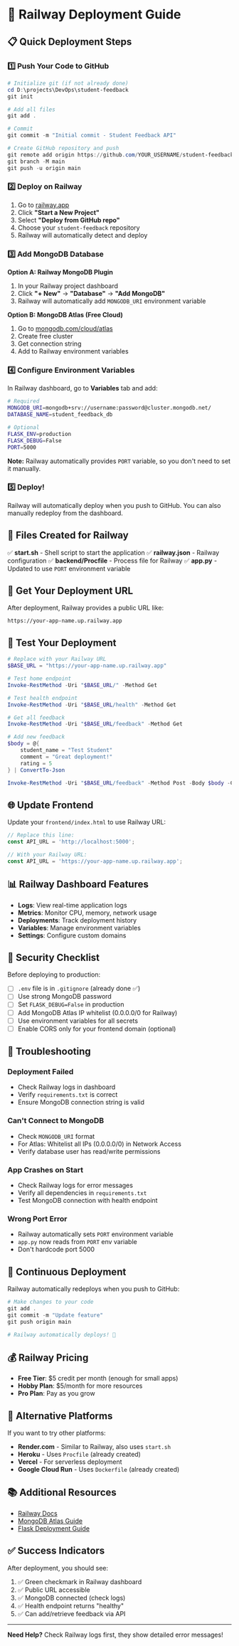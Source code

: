 # 🚂 Railway Deployment Guide

## 📋 Quick Deployment Steps

### 1️⃣ Push Your Code to GitHub

```powershell
# Initialize git (if not already done)
cd D:\projects\DevOps\student-feedback
git init

# Add all files
git add .

# Commit
git commit -m "Initial commit - Student Feedback API"

# Create GitHub repository and push
git remote add origin https://github.com/YOUR_USERNAME/student-feedback.git
git branch -M main
git push -u origin main
```

### 2️⃣ Deploy on Railway

1. Go to [railway.app](https://railway.app)
2. Click **"Start a New Project"**
3. Select **"Deploy from GitHub repo"**
4. Choose your `student-feedback` repository
5. Railway will automatically detect and deploy

### 3️⃣ Add MongoDB Database

**Option A: Railway MongoDB Plugin**
1. In your Railway project dashboard
2. Click **"+ New"** → **"Database"** → **"Add MongoDB"**
3. Railway will automatically add `MONGODB_URI` environment variable

**Option B: MongoDB Atlas (Free Cloud)**
1. Go to [mongodb.com/cloud/atlas](https://www.mongodb.com/cloud/atlas)
2. Create free cluster
3. Get connection string
4. Add to Railway environment variables

### 4️⃣ Configure Environment Variables

In Railway dashboard, go to **Variables** tab and add:

```bash
# Required
MONGODB_URI=mongodb+srv://username:password@cluster.mongodb.net/
DATABASE_NAME=student_feedback_db

# Optional
FLASK_ENV=production
FLASK_DEBUG=False
PORT=5000
```

**Note:** Railway automatically provides `PORT` variable, so you don't need to set it manually.

### 5️⃣ Deploy!

Railway will automatically deploy when you push to GitHub. You can also manually redeploy from the dashboard.

## 📁 Files Created for Railway

✅ **start.sh** - Shell script to start the application
✅ **railway.json** - Railway configuration
✅ **backend/Procfile** - Process file for Railway
✅ **app.py** - Updated to use `PORT` environment variable

## 🔗 Get Your Deployment URL

After deployment, Railway provides a public URL like:
```
https://your-app-name.up.railway.app
```

## 🧪 Test Your Deployment

```powershell
# Replace with your Railway URL
$BASE_URL = "https://your-app-name.up.railway.app"

# Test home endpoint
Invoke-RestMethod -Uri "$BASE_URL/" -Method Get

# Test health endpoint
Invoke-RestMethod -Uri "$BASE_URL/health" -Method Get

# Get all feedback
Invoke-RestMethod -Uri "$BASE_URL/feedback" -Method Get

# Add new feedback
$body = @{
    student_name = "Test Student"
    comment = "Great deployment!"
    rating = 5
} | ConvertTo-Json

Invoke-RestMethod -Uri "$BASE_URL/feedback" -Method Post -Body $body -ContentType "application/json"
```

## 🌐 Update Frontend

Update your `frontend/index.html` to use Railway URL:

```javascript
// Replace this line:
const API_URL = 'http://localhost:5000';

// With your Railway URL:
const API_URL = 'https://your-app-name.up.railway.app';
```

## 📊 Railway Dashboard Features

- **Logs**: View real-time application logs
- **Metrics**: Monitor CPU, memory, network usage
- **Deployments**: Track deployment history
- **Variables**: Manage environment variables
- **Settings**: Configure custom domains

## 🔐 Security Checklist

Before deploying to production:

- [ ] `.env` file is in `.gitignore` (already done ✅)
- [ ] Use strong MongoDB password
- [ ] Set `FLASK_DEBUG=False` in production
- [ ] Add MongoDB Atlas IP whitelist (0.0.0.0/0 for Railway)
- [ ] Use environment variables for all secrets
- [ ] Enable CORS only for your frontend domain (optional)

## 🐛 Troubleshooting

### Deployment Failed
- Check Railway logs in dashboard
- Verify `requirements.txt` is correct
- Ensure MongoDB connection string is valid

### Can't Connect to MongoDB
- Check `MONGODB_URI` format
- For Atlas: Whitelist all IPs (0.0.0.0/0) in Network Access
- Verify database user has read/write permissions

### App Crashes on Start
- Check Railway logs for error messages
- Verify all dependencies in `requirements.txt`
- Test MongoDB connection with health endpoint

### Wrong Port Error
- Railway automatically sets `PORT` environment variable
- `app.py` now reads from `PORT` env variable
- Don't hardcode port 5000

## 🚀 Continuous Deployment

Railway automatically redeploys when you push to GitHub:

```powershell
# Make changes to your code
git add .
git commit -m "Update feature"
git push origin main

# Railway automatically deploys! 🎉
```

## 💰 Railway Pricing

- **Free Tier**: $5 credit per month (enough for small apps)
- **Hobby Plan**: $5/month for more resources
- **Pro Plan**: Pay as you grow

## 🔄 Alternative Platforms

If you want to try other platforms:

- **Render.com** - Similar to Railway, also uses `start.sh`
- **Heroku** - Uses `Procfile` (already created)
- **Vercel** - For serverless deployment
- **Google Cloud Run** - Uses `Dockerfile` (already created)

## 📚 Additional Resources

- [Railway Docs](https://docs.railway.app)
- [MongoDB Atlas Guide](https://www.mongodb.com/docs/atlas/getting-started/)
- [Flask Deployment Guide](https://flask.palletsprojects.com/en/latest/deploying/)

## ✅ Success Indicators

After deployment, you should see:

1. ✅ Green checkmark in Railway dashboard
2. ✅ Public URL accessible
3. ✅ MongoDB connected (check logs)
4. ✅ Health endpoint returns "healthy"
5. ✅ Can add/retrieve feedback via API

---

**Need Help?** Check Railway logs first, they show detailed error messages!
